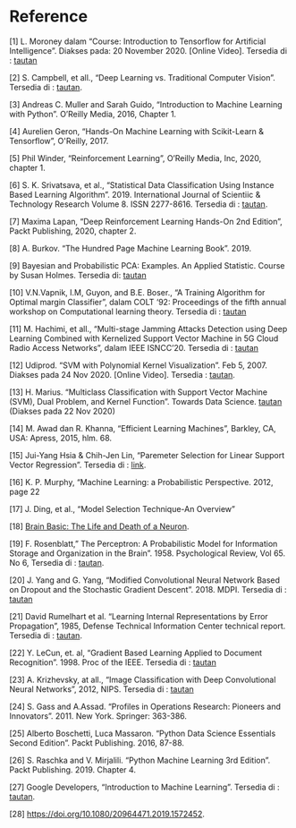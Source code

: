 # Reference

[1] L. Moroney dalam “Course: Introduction to Tensorflow for Artificial Intelligence”. Diakses pada: 20 November 2020. [Online Video]. Tersedia di : [tautan](https://www.coursera.org/learn/introduction-tensorflow/lecture/PoOzi/a-primer-in-machine-learning)

[2] S. Campbell, et all., “Deep Learning vs. Traditional Computer Vision”. Tersedia di : [tautan](https://arxiv.org/pdf/1910.13796).

[3] Andreas C. Muller and Sarah Guido, “Introduction to Machine Learning with Python”. O’Reilly Media, 2016, Chapter 1.

[4] Aurelien Geron, “Hands-On Machine Learning with Scikit-Learn & Tensorflow”, O'Reilly, 2017.

[5] Phil Winder, “Reinforcement Learning”, O’Reilly Media, Inc, 2020, chapter 1.

[6] S. K. Srivatsava, et al., “Statistical Data Classification Using Instance Based Learning Algorithm”. 2019. International Journal of Scientiic & Technology Research Volume 8. ISSN 2277-8616. Tersedia di : [tautan](http://www.ijstr.org/final-print/oct2019/Statistical-Data-Classification-Using-Instance-Based-Learning-Algorithm.pdf).

[7] Maxima Lapan, “Deep Reinforcement Learning Hands-On 2nd Edition”, Packt Publishing, 2020, chapter 2.

[8] A. Burkov. “The Hundred Page Machine Learning Book”. 2019.

[9]  Bayesian and Probabilistic PCA: Examples. An Applied Statistic. Course by Susan Holmes. Tersedia di: [tautan](http://statweb.stanford.edu/~susan/courses/stats305c/examplesPPCA.html)

[10] V.N.Vapnik, I.M, Guyon, and B.E. Boser., “A Training Algorithm for Optimal margin Classifier”, dalam COLT ‘92: Proceedings of the fifth annual workshop on Computational learning theory. Tersedia di : [tautan](http://citeseerx.ist.psu.edu/viewdoc/download?doi=10.1.1.21.3818&rep=rep1&type=pdf)

[11] M. Hachimi, et all., “Multi-stage Jamming Attacks Detection using Deep Learning Combined with Kernelized Support Vector Machine in 5G Cloud Radio Access Networks”, dalam IEEE ISNCC’20. Tersedia di : [tautan](https://arxiv.org/pdf/2004.06077.pdf)

[12] Udiprod. “SVM with Polynomial Kernel Visualization”. Feb 5, 2007. Diakses pada 24 Nov 2020. [Online Video]. Tersedia : [tautan](https://www.youtube.com/watch?v=3liCbRZPrZA).

[13] H. Marius. “Multiclass Classification with Support Vector Machine (SVM), Dual Problem, and Kernel Function”. Towards Data Science. [tautan](https://towardsdatascience.com/multiclass-classification-with-support-vector-machines-svm-kernel-trick-kernel-functions-f9d5377d6f02) (Diakses pada 22 Nov 2020)

[14] M. Awad dan R. Khanna, “Efficient Learning Machines”, Barkley, CA, USA: Apress, 2015, hlm. 68.

[15] Jui-Yang Hsia & Chih-Jen Lin, “Paremeter Selection for Linear Support Vector Regression”. Tersedia di : [link](https://www.csie.ntu.edu.tw/~cjlin/libsvmtools/warm-start/svr-param.pdf).

[16] K. P. Murphy, “Machine Learning: a Probabilistic Perspective. 2012, page 22

[17] J. Ding, et al., “Model Selection Technique-An Overview”

[18] [Brain Basic: The Life and Death of a Neuron](https://www.ninds.nih.gov/Disorders/patient-caregiver-education/life-and-death-neuron).

[19] F. Rosenblatt,” The Perceptron: A Probabilistic Model for Information Storage and Organization in the Brain”. 1958. Psychological Review, Vol 65. No 6, Tersedia di : [tautan](http://homepages.math.uic.edu/~lreyzin/papers/rosenblatt58.pdf).

[20] J. Yang and G. Yang, “Modified Convolutional Neural Network Based on Dropout and the Stochastic Gradient Descent”. 2018. MDPI. Tersedia di : [tautan](https://www.researchgate.net/)   

[21] David Rumelhart et al. “Learning Internal Representations by Error Propagation”, 1985, Defense Technical Information Center technical report. Tersedia di : [tautan](https://web.stanford.edu/class/psych209a/ReadingsByDate/02_06/PDPVolIChapter8.pdf).

[22] Y. LeCun, et. al, “Gradient Based Learning Applied to Document Recognition”. 1998. Proc of the IEEE. Tersedia di : [tautan](http://yann.lecun.com/exdb/publis/pdf/lecun-01a.pdf)

[23] A. Krizhevsky, at all., “Image Classification with Deep Convolutional Neural Networks”, 2012, NIPS. Tersedia di : [tautan](https://papers.nips.cc/paper/2012/file/c399862d3b9d6b76c8436e924a68c45b-Paper.pdf)

[24] S. Gass and A.Assad. “Profiles in Operations Research: Pioneers and Innovators”. 2011. New York. Springer: 363-386.

[25] Alberto Boschetti, Luca Massaron. “Python Data Science Essentials Second Edition”. Packt Publishing. 2016, 87-88.

[26] S. Raschka and V. Mirjalili. “Python Machine Learning 3rd Edition”. Packt Publishing. 2019. Chapter 4.

[27] Google Developers, “Introduction to Machine Learning”.  Tersedia di : [tautan](https://developers.google.com/machine-learning).

[28] https://doi.org/10.1080/20964471.2019.1572452.